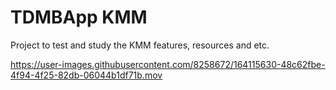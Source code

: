 # TDMBApp KMM

Project to test and study the KMM features, resources and etc.

https://user-images.githubusercontent.com/8258672/164115630-48c62fbe-4f94-4f25-82db-06044b1df71b.mov

